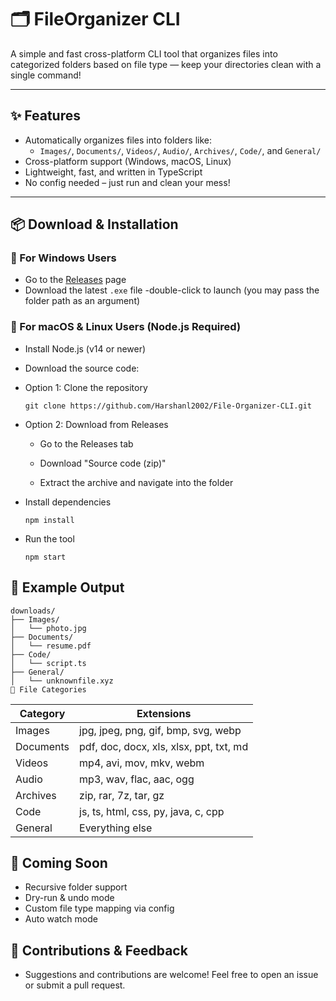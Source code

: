 # 🗂️ FileOrganizer CLI

A simple and fast cross-platform CLI tool that organizes files into categorized folders based on file type — keep your directories clean with a single command!

---

## ✨ Features

- Automatically organizes files into folders like:
  - `Images/`, `Documents/`, `Videos/`, `Audio/`, `Archives/`, `Code/`, and `General/`
- Cross-platform support (Windows, macOS, Linux)
- Lightweight, fast, and written in TypeScript
- No config needed – just run and clean your mess!

---

## 📦 Download & Installation

### 🔹 For Windows Users
- Go to the [Releases](https://github.com/your-username/FileOrganizer-cli/releases) page
- Download the latest `.exe` file
-double-click to launch (you may pass the folder path as an argument)

### 🔸 For macOS & Linux Users (Node.js Required)
- Install Node.js (v14 or newer)
- Download the source code:
- Option 1: Clone the repository
    ```
    git clone https://github.com/Harshanl2002/File-Organizer-CLI.git
    ```
- Option 2: Download from Releases

    - Go to the Releases tab

    - Download "Source code (zip)"

    - Extract the archive and navigate into the folder

- Install dependencies
    ```
    npm install
    ```
- Run the tool
    ```
    npm start
    ```
## 🚀 Example Output
```
downloads/
├── Images/
│   └── photo.jpg
├── Documents/
│   └── resume.pdf
├── Code/
│   └── script.ts
├── General/
│   └── unknownfile.xyz
📁 File Categories
```
| Category   | Extensions                                      |
|------------|-------------------------------------------------|
| Images     | jpg, jpeg, png, gif, bmp, svg, webp             |
| Documents  | pdf, doc, docx, xls, xlsx, ppt, txt, md         |
| Videos     | mp4, avi, mov, mkv, webm                        |
| Audio      | mp3, wav, flac, aac, ogg                        |
| Archives   | zip, rar, 7z, tar, gz                           |
| Code       | js, ts, html, css, py, java, c, cpp             |
| General    | Everything else                                 |

## 🔧 Coming Soon
- Recursive folder support
- Dry-run & undo mode
- Custom file type mapping via config
- Auto watch mode

## 🙌 Contributions & Feedback
- Suggestions and contributions are welcome! Feel free to open an issue or submit a pull request.